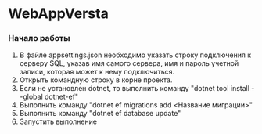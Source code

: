# WebAppVersta
### Начало работы

1. В файле appsettings.json необходимо указать строку подключения к серверу SQL, указав имя самого сервера, имя и пароль учетной записи, которая может к нему подключиться.
2. Открыть командную строку в корне проекта. 
3. Если не установлен dotnet, то выполнить команду "dotnet tool install --global dotnet-ef"
4. Выполнить команду "dotnet ef migrations add <Название миграции>"
5. Выполнить команду "dotnet ef database update"
6. Запустить выполнение
